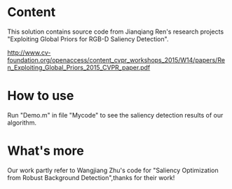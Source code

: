 # Content 
This solution contains source code from Jianqiang Ren's research projects 
"Exploiting Global Priors for RGB-D Saliency Detection".

http://www.cv-foundation.org/openaccess/content_cvpr_workshops_2015/W14/papers/Ren_Exploiting_Global_Priors_2015_CVPR_paper.pdf


# How to use
Run "Demo.m" in file "Mycode" to see the saliency detection results of our algorithm.

# What's more
Our work partly refer to Wangjiang Zhu's code for "Saliency Optimization from Robust Background Detection",thanks for their work! 

